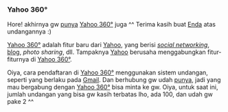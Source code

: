 ### Yahoo 360°

<p>Hore! akhirnya gw <a href="http://360.yahoo.com/groho101">punya</a> <a href="http://360.yahoo.com">Yahoo 360&#176;</a> juga ^^
Terima kasih buat <a href="http://360.yahoo.com/enda_001">Enda</a> atas undangannya :)</p>

<p><a href="http://360.yahoo.com">Yahoo 360&#176;</a> adalah fitur baru dari <a href="http://www.yahoo.com">Yahoo</a>, yang
berisi <a href="http://en.wikipedia.org/wiki/Social_networking"><em>social networking</em></a>, <a href="http://en.wikipedia.org/wiki/Blog">blog</a>, <em>photo sharing</em>, dll.
Tampaknya <a href="http://www.yahoo.com">Yahoo</a> berusaha menggabungkan fitur-fiturnya di <a href="http://360.yahoo.com">Yahoo 360&#176;</a>.</p>

<p>Oiya, cara pendaftaran di <a href="http://360.yahoo.com">Yahoo 360&#176;</a> menggunakan sistem
undangan, seperti yang berlaku pada <a href="http://www.gmail.com">Gmail</a>. Dan berhubung gw
udah <a href="http://360.yahoo.com/groho101">punya</a>, jadi yang mau bergabung dengan <a href="http://360.yahoo.com">Yahoo 360&#176;</a>
bisa minta ke gw. Oiya, untuk saat ini, jumlah undangan yang bisa
gw kasih terbatas lho, ada 100, dan udah gw pake 2 ^^</p>


<!-- METADATA: {"time": "2005-03-31 10:39:59", "title": "Yahoo 360\u00b0"} -->
